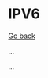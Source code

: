 # IPV6

[Go back](../index.md)

<div class="row row-cols-md-2"><div>

...
</div><div>

...
</div></div>